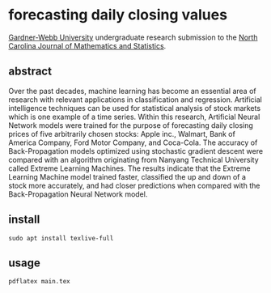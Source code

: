 # forecasting daily closing values

[Gardner-Webb University](https://gardner-webb.edu/) undergraduate research submission to the [North Carolina Journal of Mathematics and Statistics](https://libjournal.uncg.edu/ncjms).

## abstract

Over the past decades, machine learning has become an essential area of research with relevant applications in classification and regression. 
Artificial intelligence techniques can be used for statistical analysis of stock markets which is one example of a time series. 
Within this research, Artificial Neural Network models were trained for the purpose of forecasting daily closing prices of five arbitrarily chosen stocks: Apple inc., Walmart, Bank of America Company, Ford Motor Company, and Coca-Cola. 
The accuracy of Back-Propagation models optimized using stochastic gradient descent were compared with an algorithm originating from Nanyang Technical University called Extreme Learning Machines. 
The results indicate that the Extreme Learning Machine model trained faster, classified the up and down of a stock more accurately, and had closer predictions when compared with the Back-Propagation Neural Network model.

## install

```shell
sudo apt install texlive-full
```

## usage

```shell
pdflatex main.tex
```
